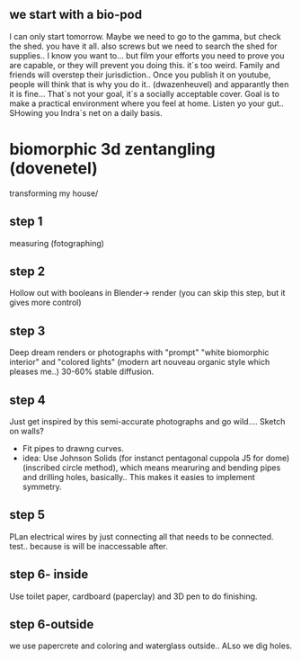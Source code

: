 ## we start with a bio-pod
I can only start tomorrow. Maybe we need to go to the gamma, but check the shed. you have it all.
also screws but we need to search the shed for supplies.. I know you want to... but 
film your efforts you need to prove you are capable, or they will prevent you doing this. it´s too weird.
Family and friends will overstep their jurisdiction..
Once you publish it on youtube, people will think that is why you do it.. (dwazenheuvel) and apparantly then
it is fine...
That´s not your goal, it´s a socially acceptable cover. 
Goal is to make a practical environment where you feel at home. Listen yo your gut..
SHowing you Indra´s net on a daily basis.


# biomorphic 3d zentangling (dovenetel)
transforming my house/

## step 1
 measuring (fotographing)
 
 ## step 2
 Hollow out with booleans in Blender-> render (you can skip this step, but it gives more control)
 
 ## step 3
Deep dream renders or photographs with "prompt" "white biomorphic interior" and "colored lights" (modern art nouveau organic style which pleases me..) 
30-60% stable diffusion.
 
 ## step 4 
Just get inspired by this semi-accurate photographs and go wild.... Sketch on walls?
- Fit pipes to drawng curves.
- idea: Use Johnson Solids (for instanct pentagonal cuppola J5 for dome) (inscribed circle method), which means mearuring and bending pipes and drilling holes, basically.. This makes it easies to implement symmetry.

## step 5
PLan electrical wires by just connecting all that needs to be connected. test.. because is will be inaccessable after.

## step 6- inside
Use toilet paper, cardboard (paperclay) and 3D pen to do finishing.

## step 6-outside 
we use papercrete and coloring and waterglass outside.. ALso we dig holes.
